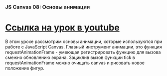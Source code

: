 ### JS Canvas 08: Основы анимации ###
[Ссылка на урок в youtube](https://www.youtube.com/watch?v=i_92xavr23M&t=3s)
===============================================================================
В этом уроке рассмотрим основы анимации, которые используются при работе с JavaScript Canvas. Главный инструмент анимации, это функция requestAnimationFrame - умеющая регистрировать функцию для вызова смежно обновлению экрана. Зациклив вызов функции tick в requestAnimationFrame можно очищать canvas и рисовать новое положение фигур.